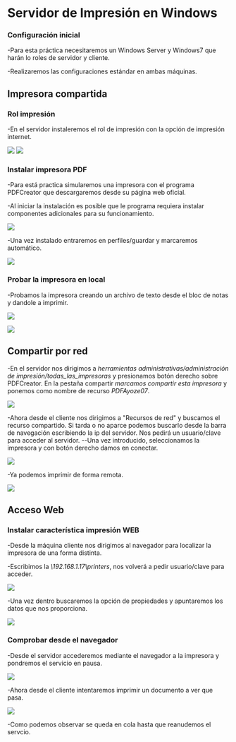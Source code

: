 # Servidor de Impresión en Windows

### Configuración inicial

-Para esta práctica necesitaremos un Windows Server y Windows7 que harán lo roles de servidor y cliente.

-Realizaremos las configuraciones estándar en ambas máquinas.

## Impresora compartida

 ### Rol impresión

 -En el servidor instaleremos el rol de impresión con la opción de impresión internet.

 ![](1.JPG)
 ![](2.JPG)

 ### Instalar impresora PDF

 -Para está practica simularemos una impresora con el programa PDFCreator que descargaremos desde su página web oficial.

 -Al iniciar la instalación es posible que le programa requiera instalar componentes adicionales para su funcionamiento.

 ![](3.JPG)

 -Una vez instalado entraremos en perfiles/guardar y marcaremos automático.

  ![](4.JPG)

  ### Probar la impresora en local

  -Probamos la impresora creando un archivo de texto desde el bloc de notas y dandole a imprimir.

  ![](5.JPG)

  ![](6.JPG)

  ## Compartir por red

  -En el servidor nos dirigimos a *herramientas administrativas/administración de impresión/todas_las_impresoras* y presionamos botón derecho sobre PDFCreator. En la pestaña compartir *marcamos compartir esta impresora* y ponemos como nombre de recurso *PDFAyoze07*.

  ![](10.JPG)

  -Ahora desde el cliente nos dirigimos a "Recursos de red" y buscamos el recurso compartido. Si tarda o no aparce podemos buscarlo desde la barra de navegación escribiendo la ip del servidor.
  Nos pedirá un usuario/clave para acceder al servidor.   --Una vez introducido, seleccionamos la impresora y con botón derecho damos en conectar.

  ![](11.JPG)

  -Ya podemos imprimir de forma remota.

  ![](12.JPG)

  ## Acceso Web

  ### Instalar característica impresión WEB

  -Desde la máquina cliente nos dirigimos al navegador para localizar la impresora de una forma distinta.

  -Escribimos la *\\192.168.1.17\printers*, nos volverá a pedir usuario/clave para acceder.

  ![](13.JPG)

  -Una vez dentro buscaremos la opción de propiedades y apuntaremos los datos que nos proporciona.

 ![](14.JPG)  

### Comprobar desde el navegador

-Desde el servidor accederemos mediante el navegador a la impresora y pondremos el servicio en pausa.

![](15.JPG)  

-Ahora desde el cliente intentaremos imprimir un documento a ver que pasa.

![](16.JPG)  

-Como podemos observar se queda en cola hasta que reanudemos el servcio.

